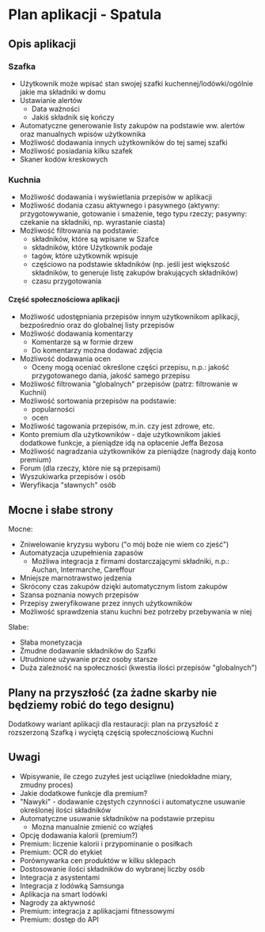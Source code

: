 # Plan aplikacji - Spatula

## Opis aplikacji

### Szafka

- Użytkownik może wpisać stan swojej szafki kuchennej/lodówki/ogólnie jakie ma składniki w domu
- Ustawianie alertów
  - Data ważności
  - Jakiś składnik się kończy
- Automatyczne generowanie listy zakupów na podstawie ww. alertów oraz manualnych wpisów użytkownika
- Możliwość dodawania innych użytkowników do tej samej szafki
- Możliwość posiadania kilku szafek
- Skaner kodów kreskowych

### Kuchnia

- Możliwość dodawania i wyświetlania przepisów w aplikacji
- Możliwość dodania czasu aktywnego i pasywnego (aktywny: przygotowywanie, gotowanie i smażenie, tego typu rzeczy; pasywny: czekanie na składniki, np. wyrastanie ciasta)
- Możliwość filtrowania na podstawie:
  - składników, które są wpisane w Szafce
  - składników, które Użytkownik podaje
  - tagów, które użytkownik wpisuje
  - częściowo na podstawie składników (np. jeśli jest większość składników, to generuje listę zakupów brakujących składników)
  - czasu przygotowania

#### Część społecznościowa aplikacji

- Możliwość udostępniania przepisów innym użytkownikom aplikacji, bezpośrednio oraz do globalnej listy przepisów
- Możliwość dodawania komentarzy
  - Komentarze są w formie drzew
  - Do komentarzy można dodawać zdjęcia
- Możliwość dodawania ocen
  - Oceny mogą oceniać określone części przepisu, n.p.: jakość przygotowanego dania, jakość samego przepisu
- Możliwość filtrowania "globalnych" przepisów (patrz: filtrowanie w Kuchnii)
- Możliwość sortowania przepisów na podstawie:
  - popularności
  - ocen
- Możliwość tagowania przepisów, m.in. czy jest zdrowe, etc.
- Konto premium dla użytkowników - daje użytkownikom jakieś dodatkowe funkcje, a pieniądze idą na opłacenie Jeffa Bezosa
- Możliwość nagradzania użytkowników za pieniądze (nagrody dają konto premium)
- Forum (dla rzeczy, które nie są przepisami)
- Wyszukiwarka przepisów i osób
- Weryfikacja "sławnych" osób

## Mocne i słabe strony

Mocne:

- Zniwelowanie kryzysu wyboru ("o mój boże nie wiem co zjeść")
- Automatyzacja uzupełnienia zapasów
  - Możliwa integracja z firmami dostarczającymi składniki, n.p.: Auchan, Intermarche, Careffour
- Mniejsze marnotrawstwo jedzenia
- Skrócony czas zakupów dzięki automatycznym listom zakupów
- Szansa poznania nowych przepisów
- Przepisy zweryfikowane przez innych użytkowników
- Możliwość sprawdzenia stanu kuchni bez potrzeby przebywania w niej

Słabe:

- Słaba monetyzacja
- Żmudne dodawanie składników do Szafki
- Utrudnione używanie przez osoby starsze
- Duża zależność na społeczności (kwestia ilości przepisów "globalnych")

## Plany na przyszłość (za żadne skarby nie będziemy robić do tego designu)

Dodatkowy wariant aplikacji dla restauracji: plan na przyszłość z rozszerzoną Szafką i wyciętą częścią społecznościową Kuchni

## Uwagi

- Wpisywanie, ile czego zuzyłeś jest uciązliwe (niedokładne miary, zmudny proces)
- Jakie dodatkowe funkcje dla premium?
- "Nawyki" - dodawanie częstych czynności i automatyczne usuwanie określonej ilości składników
- Automatyczne usuwanie składników na podstawie przepisu
  - Mozna manualnie zmienić co wziąłeś
- Opcję dodawania kalorii (premium?)
- Premium: liczenie kalorii i przypominanie o posiłkach
- Premium: OCR do etykiet
- Porównywarka cen produktów w kilku sklepach
- Dostosowanie ilości składników do wybranej liczby osób
- Integracja z asystentami
- Integracja z lodówką Samsunga
- Aplikacja na smart lodówki
- Nagrody za aktywność
- Premium: integracja z aplikacjami fitnessowymi
- Premium: dostęp do API
